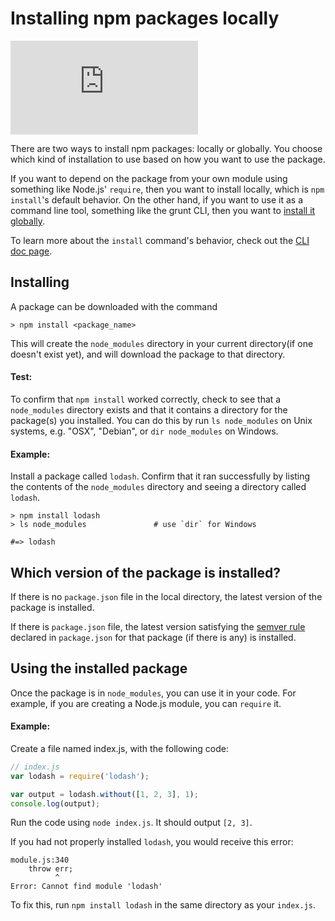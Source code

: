 <!--
title: 04 - Installing npm packages locally
featured: true
-->

# Installing npm packages locally

<iframe src="https://www.youtube.com/embed/JDSfqFFbNYQ" frameborder="0" allowfullscreen></iframe>

There are two ways to install npm packages: locally or globally. You choose which kind of
installation to use based on how you want to use the package.

If you want to depend on the package from your own module using something like Node.js'
`require`, then you want to install locally, which is `npm install`'s default behavior.
On the other hand, if you want to use it as a command line tool, something like the grunt CLI,
then you want to [install it globally](/getting-started/installing-npm-packages-globally).

To learn more about the `install` command's behavior, check out the [CLI doc page][1].

## Installing

A package can be downloaded with the command

```
> npm install <package_name>
```

This will create the `node_modules` directory in your current directory(if one doesn't exist yet),
and will download the package to that directory.

#### Test:

To confirm that `npm install` worked correctly, check to see that a `node_modules`
directory exists and that it contains a directory for the package(s) you installed.
You can do this by run `ls node_modules` on Unix systems, e.g. "OSX", "Debian", or `dir node_modules`
on Windows.

#### Example:

Install a package called `lodash`. Confirm that it ran successfully by listing the
contents of the `node_modules` directory and seeing a directory called `lodash`.

```
> npm install lodash
> ls node_modules               # use `dir` for Windows

#=> lodash
```

## Which version of the package is installed?

If there is no `package.json` file in the local directory, the latest version of the
package is installed.

If there is `package.json` file, the latest version satisfying the [semver rule][2]
declared in `package.json` for that package (if there is any) is installed.

## Using the installed package

Once the package is in `node_modules`, you can use it in your code. For example, if you
are creating a Node.js module, you can `require` it.

#### Example:

Create a file named index.js, with the following code:

```javascript
// index.js
var lodash = require('lodash');

var output = lodash.without([1, 2, 3], 1);
console.log(output);
```

Run the code using `node index.js`. It should output `[2, 3]`.

If you had not properly installed `lodash`, you would receive this error:

```
module.js:340
    throw err;
          ^
Error: Cannot find module 'lodash'
```

To fix this, run `npm install lodash` in the same directory as your `index.js`.

[1]: /cli/install
[2]: /getting-started/semantic-versioning
